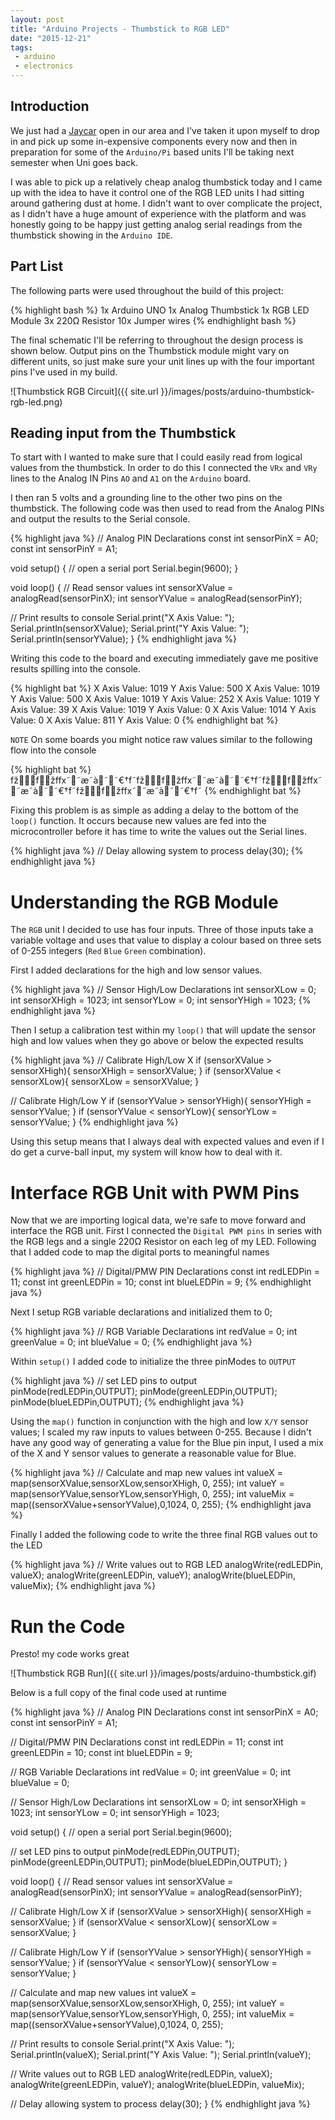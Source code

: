 ```yaml
---
layout: post
title: "Arduino Projects - Thumbstick to RGB LED"
date: "2015-12-21"
tags:
 - arduino
 - electronics
---
```


## Introduction

We just had a [Jaycar](http://www.jaycar.com.au/) open in our area and I've taken it upon myself to drop in and pick up some in-expensive components every now and then in preparation for some of the `Arduino/Pi` based units I'll be taking next semester when Uni goes back.

I was able to pick up a relatively cheap analog thumbstick today and I came up with the idea to have it control one of the RGB LED units I had sitting around gathering dust at home. I didn't want to over complicate the project, as I didn't have a huge amount of experience with the platform and was honestly going to be happy just getting analog serial readings from the thumbstick showing in the `Arduino IDE`.

## Part List

The following parts were used throughout the build of this project:

{% highlight bash %}
1x Arduino UNO
1x Analog Thumbstick
1x RGB LED Module
3x 220Ω Resistor
10x Jumper wires
{% endhighlight bash %}

The final schematic I'll be referring to throughout the design process is shown below. Output pins on the Thumbstick module might vary on different units, so just make sure your unit lines up with the four important pins I've used in my build.

![Thumbstick RGB Circuit]({{ site.url }}/images/posts/arduino-thumbstick-rgb-led.png)

## Reading input from the Thumbstick

To start with I wanted to make sure that I could easily read from logical values from the thumbstick. In order to do this I connected the `VRx` and `VRy` lines to the Analog IN Pins `AO` and `A1` on the `Arduino` board.

I then ran 5 volts and a grounding line to the other two pins on the thumbstick. The following code was then used to read from the Analog PINs and output the results to the Serial console.

{% highlight java %}
// Analog PIN Declarations
const int sensorPinX = A0;
const int sensorPinY = A1;

void setup() {
  // open a serial port
  Serial.begin(9600);
}

void loop() {
  // Read sensor values
  int sensorXValue = analogRead(sensorPinX);
  int sensorYValue = analogRead(sensorPinY);

  // Print results to console
  Serial.print("X Axis Value: ");
  Serial.println(sensorXValue);
  Serial.print("Y Axis Value: ");
  Serial.println(sensorYValue);
}
{% endhighlight java %}

Writing this code to the board and executing immediately gave me positive results spilling into the console.

{% highlight bat %}
X Axis Value: 1019
Y Axis Value: 500
X Axis Value: 1019
Y Axis Value: 500
X Axis Value: 1019
Y Axis Value: 252
X Axis Value: 1019
Y Axis Value: 39
X Axis Value: 1019
Y Axis Value: 0
X Axis Value: 1014
Y Axis Value: 0
X Axis Value: 811
Y Axis Value: 0
{% endhighlight bat %}

`NOTE` On some boards you might notice raw values similar to the following flow into the console

{% highlight bat %}
fžfžffx˜˜æ˜à˜˜€†f˜fžfžffx˜˜æ˜à˜˜€†f˜fžfžffx˜˜æ˜à˜˜€†f˜fžfžffx˜˜æ˜à˜˜€†f˜
{% endhighlight bat %}

Fixing this problem is as simple as adding a delay to the bottom of the `loop()` function. It occurs because new values are fed into the microcontroller before it has time to write the values out the Serial lines.

{% highlight java %}
// Delay allowing system to process
delay(30);
{% endhighlight java %}

# Understanding the RGB Module

The `RGB` unit I decided to use has four inputs. Three of those inputs take a variable voltage and uses that value to display a colour based on three sets of 0-255 integers (`Red` `Blue` `Green` combination).

First I added declarations for the high and low sensor values.

{% highlight java %}
// Sensor High/Low Declarations
int sensorXLow = 0;
int sensorXHigh = 1023;
int sensorYLow = 0;
int sensorYHigh = 1023;
{% endhighlight java %}

Then I setup a calibration test within my `loop()` that will update the sensor high and low values when they go above or below the expected results

{% highlight java %}
// Calibrate High/Low X
if (sensorXValue > sensorXHigh){
  sensorXHigh = sensorXValue;
}
if (sensorXValue < sensorXLow){
  sensorXLow = sensorXValue;
}

// Calibrate High/Low Y
if (sensorYValue > sensorYHigh){
  sensorYHigh = sensorYValue;
}
if (sensorYValue < sensorYLow){
  sensorYLow = sensorYValue;
}
{% endhighlight java %}

Using this setup means that I always deal with expected values and even if I do get a curve-ball input, my system will know how to deal with it.

# Interface RGB Unit with PWM Pins

Now that we are importing logical data, we're safe to move forward and interface the RGB unit. First I connected the `Digital PWM pins` in series with the RGB legs and a single 220Ω Resistor on  each leg of my LED. Following that I added code to map the digital ports to meaningful names

{% highlight java %}
// Digital/PMW PIN Declarations
const int redLEDPin = 11;
const int greenLEDPin = 10;
const int blueLEDPin = 9;
{% endhighlight java %}

Next I setup RGB variable declarations and initialized them to 0;

{% highlight java %}
// RGB Variable Declarations
int redValue = 0;
int greenValue = 0;
int blueValue = 0;
{% endhighlight java %}

Within `setup()` I added code to initialize the three pinModes to `OUTPUT`

{% highlight java %}
// set LED pins to output
pinMode(redLEDPin,OUTPUT);
pinMode(greenLEDPin,OUTPUT);
pinMode(blueLEDPin,OUTPUT);
{% endhighlight java %}

Using the `map()` function in conjunction with the high and low `X/Y` sensor values; I scaled my raw inputs to values between 0-255. Because I didn't have any good way of generating a value for the Blue pin input, I used a mix of the X and Y sensor values to generate a reasonable value for Blue.

{% highlight java %}
// Calculate and map new values
int valueX = map(sensorXValue,sensorXLow,sensorXHigh, 0, 255);
int valueY = map(sensorYValue,sensorYLow,sensorYHigh, 0, 255);
int valueMix = map((sensorXValue+sensorYValue),0,1024, 0, 255);
{% endhighlight java %}

Finally I added the following code to write the three final RGB values out to the LED

{% highlight java %}
// Write values out to RGB LED
analogWrite(redLEDPin, valueX);
analogWrite(greenLEDPin, valueY);
analogWrite(blueLEDPin, valueMix);
{% endhighlight java %}

# Run the Code

Presto! my code works great

![Thumbstick RGB Run]({{ site.url }}/images/posts/arduino-thumbstick.gif)

Below is a full copy of the final code used at runtime

{% highlight java %}
// Analog PIN Declarations
const int sensorPinX = A0;
const int sensorPinY = A1;

// Digital/PMW PIN Declarations
const int redLEDPin = 11;
const int greenLEDPin = 10;
const int blueLEDPin = 9;

// RGB Variable Declarations
int redValue = 0;
int greenValue = 0;
int blueValue = 0;

// Sensor High/Low Declarations
int sensorXLow = 0;
int sensorXHigh = 1023;
int sensorYLow = 0;
int sensorYHigh = 1023;

void setup() {
  // open a serial port
  Serial.begin(9600);

  // set LED pins to output
  pinMode(redLEDPin,OUTPUT);
  pinMode(greenLEDPin,OUTPUT);
  pinMode(blueLEDPin,OUTPUT);
}

void loop() {
  // Read sensor values
  int sensorXValue = analogRead(sensorPinX);
  int sensorYValue = analogRead(sensorPinY);

  // Calibrate High/Low X
  if (sensorXValue > sensorXHigh){
    sensorXHigh = sensorXValue;
  }
  if (sensorXValue < sensorXLow){
    sensorXLow = sensorXValue;
  }

  // Calibrate High/Low Y
  if (sensorYValue > sensorYHigh){
    sensorYHigh = sensorYValue;
  }
  if (sensorYValue < sensorYLow){
    sensorYLow = sensorYValue;
  }

  // Calculate and map new values
  int valueX = map(sensorXValue,sensorXLow,sensorXHigh, 0, 255);
  int valueY = map(sensorYValue,sensorYLow,sensorYHigh, 0, 255);
  int valueMix = map((sensorXValue+sensorYValue),0,1024, 0, 255);

  // Print results to console
  Serial.print("X Axis Value: ");
  Serial.println(valueX);
  Serial.print("Y Axis Value: ");
  Serial.println(valueY);

  // Write values out to RGB LED
  analogWrite(redLEDPin, valueX);
  analogWrite(greenLEDPin, valueY);
  analogWrite(blueLEDPin, valueMix);

  // Delay allowing system to process
  delay(30);
}
{% endhighlight java %}
